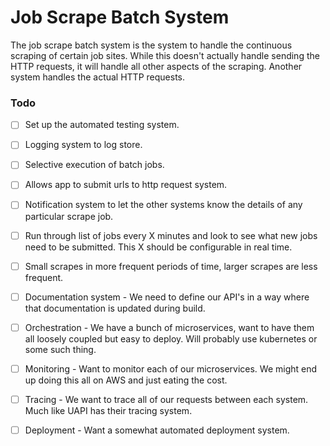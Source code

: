 # Job Scrape Batch System

The job scrape batch system is the system to handle the
continuous scraping of certain job sites. While this 
doesn't actually handle sending the HTTP requests, it
will handle all other aspects of the scraping. Another 
system handles the actual HTTP requests. 

### Todo

- [ ] Set up the automated testing system.
- [ ] Logging system to log store.
- [ ] Selective execution of batch jobs.
- [ ] Allows app to submit urls to http request system.
- [ ] Notification system to let the other systems know the details of any particular scrape job.
- [ ] Run through list of jobs every X minutes and look to see what new jobs need to be submitted. This X should be configurable in real time.
- [ ] Small scrapes in more frequent periods of time, larger scrapes are less frequent.
- [ ] Documentation system - We need to define our API's in a way where that documentation is updated during build.
- [ ] Orchestration - We have a bunch of microservices, want to have them all loosely coupled but easy to deploy. Will probably use kubernetes or some such thing.
- [ ] Monitoring - Want to monitor each of our microservices. We might end up doing this all on AWS and just eating the cost.
- [ ] Tracing - We want to trace all of our requests between each system. Much like UAPI has their tracing system.
- [ ] Deployment - Want a somewhat automated deployment system.

